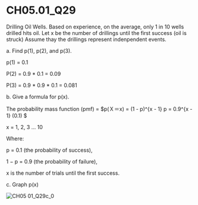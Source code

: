 # CH05.01_Q29 #

Drilling Oil Wells.
Based on experience, on the average, only 1 in 10 wells drilled hits oil.
Let x be the number of drillings until the first success (oil is struck) 
Assume thay the drillings represent indenpendent events.

a. Find p(1), p(2), and p(3).

p(1) = 0.1

P(2) = 0.9 * 0.1 = 0.09

P(3) = 0.9 * 0.9 * 0.1 = 0.081

b. Give a formula for p(x).

The probability mass function (pmf) = $p(Ｘ＝x) = (1 - p)^{x - 1} p = 0.9^{x - 1} (0.1) $ 

x = 1, 2, 3 ... 10

Where:

p = 0.1 (the probability of success),

1 − p = 0.9 (the probability of failure),

x is the number of trials until the first success.

c. Graph p(x)

![CH05 01_Q29c_0](https://github.com/user-attachments/assets/553a9c39-f57c-4552-bc63-47234076fca1)





